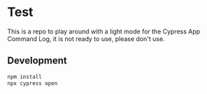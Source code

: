 # Test

This is a repo to play around with a light mode for the Cypress App Command Log, it is not ready to use, please don't use.



## Development

```sh
npm install
npx cypress open
```
